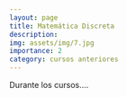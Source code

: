 ```yaml
---
layout: page
title: Matemática Discreta
description:
img: assets/img/7.jpg
importance: 2
category: cursos anteriores
---
```


Durante los cursos....
